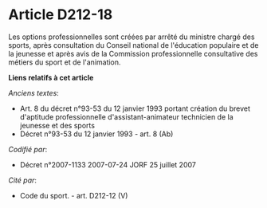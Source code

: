 # Article D212-18

Les options professionnelles sont créées par arrêté du ministre chargé des sports, après consultation du Conseil national de
l'éducation populaire et de la jeunesse et après avis de la Commission professionnelle consultative des métiers du sport et
de l'animation.

**Liens relatifs à cet article**

_Anciens textes_:

  - Art. 8 du décret n°93-53 du 12 janvier 1993 portant création du brevet d'aptitude professionnelle d'assistant-animateur technicien de la jeunesse et des sports
  - Décret n°93-53 du 12 janvier 1993 - art. 8 (Ab)

_Codifié par_:

  - Décret n°2007-1133 2007-07-24 JORF 25 juillet 2007

_Cité par_:

  - Code du sport. - art. D212-12 (V)
